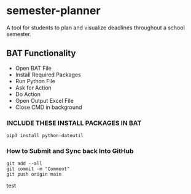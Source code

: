 # semester-planner
A tool for students to plan and visualize deadlines throughout a school semester.

## BAT Functionality
- Open BAT File
- Install Required Packages
- Run Python File
- Ask for Action
- Do Action
- Open Output Excel File
- Close CMD in background

### INCLUDE THESE INSTALL PACKAGES IN BAT
```
pip3 install python-dateutil
```

### How to Submit and Sync back Into GitHub
```
git add --all
git commit -m "Comment"
git push origin main
```
test